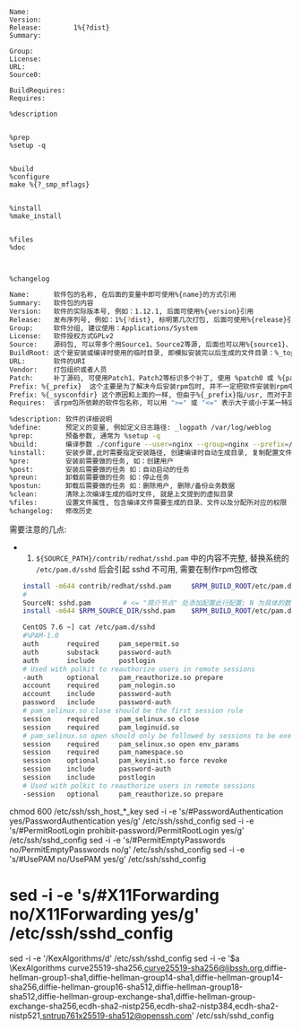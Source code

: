 ```spec
Name:
Version:
Release:        1%{?dist}
Summary:

Group:
License:
URL:
Source0:

BuildRequires:
Requires:

%description


%prep
%setup -q


%build
%configure
make %{?_smp_mflags}


%install
%make_install


%files
%doc



%changelog
```

```sh
Name:      软件包的名称, 在后面的变量中即可使用%{name}的方式引用
Summary:   软件包的内容
Version:   软件的实际版本号, 例如：1.12.1, 后面可使用%{version}引用
Release:   发布序列号, 例如：1%{?dist}, 标明第几次打包, 后面可使用%{release}引用
Group:     软件分组, 建议使用：Applications/System
License:   软件授权方式GPLv2
Source:    源码包, 可以带多个用Source1、Source2等源, 后面也可以用%{source1}、%{source2}引用
BuildRoot: 这个是安装或编译时使用的临时目录, 即模拟安装完以后生成的文件目录：%_topdir/BUILDROOT 后面可使用$RPM_BUILD_ROOT 方式引用。
URL:       软件的URI
Vendor:    打包组织或者人员
Patch:     补丁源码, 可使用Patch1、Patch2等标识多个补丁, 使用 %patch0 或 %{patch0}引用
Prefix: %{_prefix}  这个主要是为了解决今后安装rpm包时, 并不一定把软件安装到rpm中打包的目录的情况。这样, 必须在这里定义该标识, 并在编写%install脚本的时候引用, 才能实现rpm安装时重新指定位置的功能
Prefix: %{_sysconfdir} 这个原因和上面的一样, 但由于%{_prefix}指/usr, 而对于其他的文件, 例如/etc下的配置文件, 则需要用%{_sysconfdir}标识
Requires:  该rpm包所依赖的软件包名称, 可以用 ">=" 或 "<=" 表示大于或小于某一特定版本, 例如："libxxx-devel >= 1.1.1" 。 注意：">="号两边需用空格隔开, 而不同软件名称也用空格分开

%description: 软件的详细说明
%define:      预定义的变量, 例如定义日志路径: _logpath /var/log/weblog
%prep:        预备参数, 通常为 %setup -q
%build:       编译参数 ./configure --user=nginx --group=nginx --prefix=/usr/local/nginx/……
%install:     安装步骤,此时需要指定安装路径, 创建编译时自动生成目录, 复制配置文件至所对应的目录中（这一步比较重要！）
%pre:         安装前需要做的任务, 如：创建用户
%post:        安装后需要做的任务 如：自动启动的任务
%preun:       卸载前需要做的任务 如：停止任务
%postun:      卸载后需要做的任务 如：删除用户, 删除/备份业务数据
%clean:       清除上次编译生成的临时文件, 就是上文提到的虚拟目录
%files:       设置文件属性, 包含编译文件需要生成的目录、文件以及分配所对应的权限
%changelog:   修改历史
```




需要注意的几点:


* 1. `${SOURCE_PATH}/contrib/redhat/sshd.pam` 中的内容不完整, 替换系统的 `/etc/pam.d/sshd` 后会引起 sshd 不可用, 需要在制作rpm包修改

    ```sh
    install -m644 contrib/redhat/sshd.pam     $RPM_BUILD_ROOT/etc/pam.d/sshd  # <= 注释此行
    # 
    SourceN: sshd.pam        # <= "简介节点" 处添加配置此行配置; N 为具体的数字, 根据实际情况配置
    install -m644 $RPM_SOURCE_DIR/sshd.pam    $RPM_BUILD_ROOT/etc/pam.d/sshd  # 将准备好的sshd pam配置文件放到 "rpmbuild/SOURCES/"
    ```

    ```sh
    CentOS 7.6 ~] cat /etc/pam.d/sshd
    #%PAM-1.0
    auth       required     pam_sepermit.so
    auth       substack     password-auth
    auth       include      postlogin
    # Used with polkit to reauthorize users in remote sessions
    -auth      optional     pam_reauthorize.so prepare
    account    required     pam_nologin.so
    account    include      password-auth
    password   include      password-auth
    # pam_selinux.so close should be the first session rule
    session    required     pam_selinux.so close
    session    required     pam_loginuid.so
    # pam_selinux.so open should only be followed by sessions to be executed in the user context
    session    required     pam_selinux.so open env_params
    session    required     pam_namespace.so
    session    optional     pam_keyinit.so force revoke
    session    include      password-auth
    session    include      postlogin
    # Used with polkit to reauthorize users in remote sessions
    -session   optional     pam_reauthorize.so prepare
    ```

chmod 600 /etc/ssh/ssh_host_*_key
sed -i -e 's/#PasswordAuthentication yes/PasswordAuthentication yes/g' /etc/ssh/sshd_config
sed -i -e 's/#PermitRootLogin prohibit-password/PermitRootLogin yes/g' /etc/ssh/sshd_config
sed -i -e 's/#PermitEmptyPasswords no/PermitEmptyPasswords no/g'       /etc/ssh/sshd_config
sed -i -e 's/#UsePAM no/UsePAM yes/g'                                  /etc/ssh/sshd_config
# sed -i -e 's/#X11Forwarding no/X11Forwarding yes/g'                    /etc/ssh/sshd_config
sed -i -e '/KexAlgorithms/d'                                           /etc/ssh/sshd_config
sed -i -e '$a \KexAlgorithms curve25519-sha256,curve25519-sha256@libssh.org,diffie-hellman-group1-sha1,diffie-hellman-group14-sha1,diffie-hellman-group14-sha256,diffie-hellman-group16-sha512,diffie-hellman-group18-sha512,diffie-hellman-group-exchange-sha1,diffie-hellman-group-exchange-sha256,ecdh-sha2-nistp256,ecdh-sha2-nistp384,ecdh-sha2-nistp521,sntrup761x25519-sha512@openssh.com'                 /etc/ssh/sshd_config